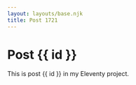 ```yaml
---
layout: layouts/base.njk
title: Post 1721
---
```


# Post {{ id }}

This is post {{ id }} in my Eleventy project.
